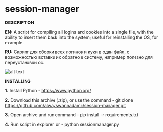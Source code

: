 # session-manager

**DESCRIPTION**

**EN:** A script for compiling all logins and cookies into a single file, with the ability to insert them back into the system; useful for reinstalling the OS, for example.

**RU:** Скрипт для сборки всех логинов и куки в один файл, с возможностью вставки их обратно в систему, например полезно для переустановки ос.

![alt text](https://imgur.com/trDSRmQ.png)


**INSTALLING**

**1.** Install Python - https://www.python.org/

**2.** Download this archive (.zip), or use the command - git clone https://github.com/alwayswannadamn/session-manager.git

**3.** Open archive and run command - pip install -r requirements.txt

**4.** Run script in explorer, or - python sessionmanager.py
